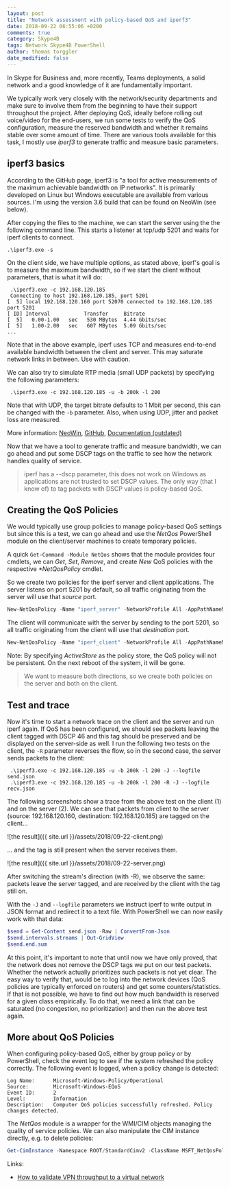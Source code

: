 ```yaml
---
layout: post
title: "Network assessment with policy-based QoS and iperf3"
date: 2018-09-22 06:55:06 +0200
comments: true
category: Skype4B
tags: Network Skype4B PowerShell
author: thomas torggler
date_modified: false
---
```


In Skype for Business and, more recently, Teams deployments, a solid network and a good knowledge of it are fundamentally important. 

<!-- more -->

We typically work very closely with the network/security departments and make sure to involve them from the beginning to have their support throughout the project. After deploying QoS, ideally before rolling out voice/video for the end-users, we run some tests to verify the QoS configuration, measure the reserved bandwidth and whether it remains stable over some amount of time. There are various tools available for this task, I mostly use _iperf3_ to generate traffic and measure basic parameters. 

## iperf3 basics

According to the GitHub page, iperf3 is "a tool for active measurements of the maximum achievable bandwidth on IP networks". It is primarily developed on Linux but Windows executable are available from various sources. I'm using the version 3.6 build that can be found on NeoWin (see below).

After copying the files to the machine, we can start the server using the the following command line. This starts a listener at tcp/udp 5201 and waits for iperf clients to connect.

```
.\iperf3.exe -s
```

On the client side, we have multiple options, as stated above, iperf's goal is to measure the maximum bandwidth, so if we start the client without parameters, that is what it will do: 

```
 .\iperf3.exe -c 192.168.120.185
 Connecting to host 192.168.120.185, port 5201
[  5] local 192.168.120.160 port 52070 connected to 192.168.120.185 port 5201
[ ID] Interval           Transfer     Bitrate
[  5]   0.00-1.00   sec   530 MBytes  4.44 Gbits/sec
[  5]   1.00-2.00   sec   607 MBytes  5.09 Gbits/sec
...
```

Note that in the above example, iperf uses TCP and measures end-to-end available bandwidth between the client and server. This may saturate network links in between. Use with caution.

We can also try to simulate RTP media (small UDP packets) by specifying the following parameters:

```
 .\iperf3.exe -c 192.168.120.185 -u -b 200k -l 200
```

Note that with UDP, the target bitrate defaults to 1 Mbit per second, this can be changed with the `-b` parameter. Also, when using UDP, jitter and packet loss are measured.

More information: [NeoWin](https://www.neowin.net/forum/topic/1234695-iperf-36-windows-build/), [GitHub](https://github.com/esnet/iperf), [Documentation (outdated)](https://iperf.fr/iperf-doc.php)


Now that we have a tool to generate traffic and measure bandwidth, we can go ahead and put some DSCP tags on the traffic to see how the network handles quality of service.


> iperf has a --dscp parameter, this does not work on Windows as applications are not trusted to set DSCP values. The only way (that I know of) to tag packets with DSCP values is policy-based QoS.


## Creating the QoS Policies

We would typically use group policies to manage policy-based QoS settings but since this is a test, we can go ahead and use the _NetQos_ PowerShell module on the client/server machines to create temporary policies. 

A quick `Get-Command -Module NetQos` shows that the module provides four cmdlets, we can _Get_, _Set_, _Remove_, and create _New_ QoS policies with the respective _*NetQosPolicy_ cmdlet.

So we create two policies for the iperf server and client applications. The server listens on port 5201 by default, so all traffic originating from the server will use that _source_ port.

```powershell
New-NetQosPolicy -Name "iperf_server" -NetworkProfile All -AppPathNameMatchCondition iperf3.exe -IPSrcPort 5201 -DSCPValue 46 -PolicyStore ActiveStore
```

The client will communicate with the server by sending to the port 5201, so all traffic originating from the client will use that _destination_ port.

```powershell
New-NetQosPolicy -Name "iperf_client" -NetworkProfile All -AppPathNameMatchCondition iperf3.exe -IPDstPort 5201 -DSCPValue 46 -PolicyStore ActiveStore
```

Note: By specifying _ActiveStore_ as the policy store, the QoS policy will not be persistent. On the next reboot of the system, it will be gone.

> We want to measure both directions, so we create both policies on the server and both on the client.


## Test and trace 

Now it's time to start a network trace on the client and the server and run iperf again. If QoS has been configured, we should see packets leaving the client tagged with DSCP 46 and this tag should be preserved and be displayed on the server-side as well. I run the following two tests on the client, the `-R` parameter reverses the flow, so in the second case, the server sends packets to the client:

```
 .\iperf3.exe -c 192.168.120.185 -u -b 200k -l 200 -J --logfile send.json
 .\iperf3.exe -c 192.168.120.185 -u -b 200k -l 200 -R -J --logfile recv.json
```

The following screenshots show a trace from the above test on the client (1) and on the server (2). We can see that packets from client to the server (source: 192.168.120.160, destination: 192.168.120.185) are tagged on the client...

![the result]({{ site.url }}/assets/2018/09-22-client.png)

... and the tag is still present when the server receives them.

![the result]({{ site.url }}/assets/2018/09-22-server.png)

After switching the stream's direction (with -R), we observe the same: packets leave the server tagged, and are received by the client with the tag still on.

With the `-J` and `--logfile` parameters we instruct iperf to write output in JSON format and redirect it to a text file. With PowerShell we can now easily work with that data:

```powershell
$send = Get-Content send.json -Raw | ConvertFrom-Json
$send.intervals.streams | Out-GridView
$send.end.sum
```

At this point, it's important to note that until now we have only proved, that the network does not remove the DSCP tags we put on our test packets. Whether the network actually prioritizes such packets is not yet clear. The easy way to verify that, would be to log into the network devices (QoS policies are typically enforced on routers) and get some counters/statistics. If that is not possible, we have to find out how much bandwidth is reserved for a given class empirically. To do that, we need a link that can be saturated (no congestion, no prioritization) and then run the above test again. 

## More about QoS Policies

When configuring policy-based QoS, either by group policy or by PowerShell, check the event log to see if the system refreshed the policy correctly. The following event is logged, when a policy change is detected:

```
Log Name:      Microsoft-Windows-Policy/Operational
Source:        Microsoft-Windows-EQoS
Event ID:      2
Level:         Information
Description:   Computer QoS policies successfully refreshed. Policy changes detected.
```


The _NetQos_ module is a wrapper for the WMI/CIM objects managing the quality of service policies. We can also manipulate the CIM instance directly, e.g. to delete policies: 

```powershell
Get-CimInstance -Namespace ROOT/StandardCimv2 -ClassName MSFT_NetQosPolicySettingData | Remove-CimInstance
```


Links: 

- [How to validate VPN throughput to a virtual network](https://docs.microsoft.com/en-us/azure/vpn-gateway/vpn-gateway-validate-throughput-to-vnet)